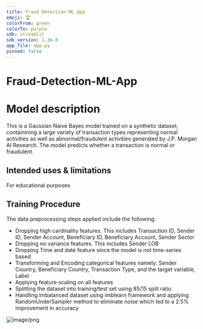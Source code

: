 ```yaml
---
title: Fraud Detection ML App
emoji: 🏆
colorFrom: green
colorTo: purple
sdk: streamlit
sdk_version: 1.36.0
app_file: app.py
pinned: false
---
```


# Fraud-Detection-ML-App
# Model description
This is a Gaussian Naive Bayes model trained on a synthetic dataset, containining a large variety of transaction types representing normal activities as well as 
abnormal/fraudulent activities generated by J.P. Morgan AI Research. The model predicts whether a transaction is normal or fraudulent.

## Intended uses & limitations
For educational purposes

## Training Procedure
The data preprocessing steps applied include the following:
- Dropping high cardinality features. This includes Transaction ID, Sender ID, Sender Account, Beneficiary ID, Beneficiary Account, Sender Sector 
- Dropping no variance features. This includes Sender LOB
- Dropping Time and date feature since the model is not time-series based
- Transforming and Encoding categorical features namely: Sender Country, Beneficiary Country, Transaction Type, and the target variable, Label
- Applying feature scaling on all features
- Splitting the dataset into training/test set using 85/15 split ratio
- Handling imbalanced dataset using imblearn framework and applying RandomUnderSampler method to eliminate noise which led to a 2.5% improvement in accuracy


![image/png](https://cdn-uploads.huggingface.co/production/uploads/6662300a0ad8c45a1ce59190/BEi0CfOfJ2ytxD5VoN4IM.png)




